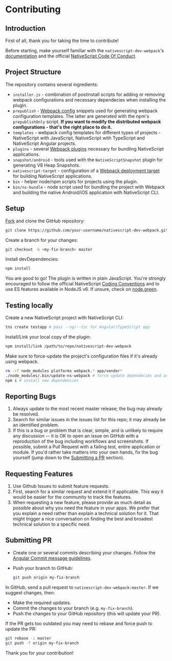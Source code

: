 Contributing
====================

## Introduction

First of all, thank you for taking the time to contribute!

Before starting, make yourself familiar with the `nativescript-dev-webpack`'s [documentation](http://docs.nativescript.org/best-practices/bundling-with-webpack) and the official [NativeScript Code Of Conduct]( https://github.com/NativeScript/codeofconduct).

## Project Structure

The repository contains several ingredients:
*   `installer.js` - combination of postinstall scripts for adding or removing webpack configurations and necessary dependecies when installing the plugin.
*    `prepublish` - [Webpack config](https://webpack.js.org/concepts/configuration/) snippets used for generating webpack configuration templates. The latter are generated with the npm's `prepublishOnly` script. **If you want to modify the distributed webpack configurations - that's the right place to do it.**
*   `templates` - webpack config templates for different types of projects - NativeScript with JavaScript, NativeScript with TypeScript and NativeScript Angular projects.
*   `plugins` - several [Webpack plugins](https://webpack.js.org/concepts/plugins/) necessary for bundling NativeScript applications.
*   `snapshot/android` - tools used with the `NativeScriptSnapshot` plugin for generating V8 Heap Snapshots.
*   `nativescript-target` - configuration of a [Webpack deployment target](https://webpack.js.org/concepts/targets/) for building NativeScript applications.
*   `bin` - helper node/npm scripts for projects using the plugin.
*   `bin/ns-bundle` - node script used for bundling the project with Webpack and building the native Android/iOS application with NativeScript CLI.   
## Setup
[Fork](https://help.github.com/articles/fork-a-repo/) and clone the GitHub repository:
```bash
git clone https://github.com/your-username/nativescript-dev-webpack.git
```

Create a branch for your changes:
```bash
git checkout -b <my-fix-branch> master
```

Install devDependencies:
```bash
npm install
```

You are good to go! The plugin is written in plain JavaScript. You're strongly encouraged to follow the official NativeScript [Coding Conventions](https://github.com/NativeScript/NativeScript/blob/master/CodingConvention.md) and to use ES features available in NodeJS v6. If unsure, check on [node.green](http://node.green/).

## Testing locally

Create a new NativeScript project with NativeScript CLI:
``` bash
tns create testapp # pass --ng/--tsc for Angular/TypeScript app
```

Install/Link your local copy of the plugin:
``` bash
npm install/link /path/to/repo/nativescript-dev-webpack
```

Make sure to force-update the project's configuration files if it's already using webpack.
``` bash
rm -rf node_modules platforms webpack.* app/vendor*
./node_modules/.bin/update-ns-webpack # force update dependecies and add the new configs
npm i # install new dependencies
```

## Reporting Bugs

1. Always update to the most recent master release; the bug may already be resolved.
2. Search for similar issues in the issues list for this repo; it may already be an identified problem.
3. If this is a bug or problem that is clear, simple, and is unlikely to require any discussion -- it is OK to open an issue on GitHub with a reproduction of the bug including workflows and screenshots. If possible, submit a Pull Request with a failing test, entire application or module. If you'd rather take matters into your own hands, fix the bug yourself (jump down to the [Submitting a PR](#pr) section).

## Requesting Features

1. Use Github Issues to submit feature requests.
2. First, search for a similar request and extend it if applicable. This way it would be easier for the community to track the features.
3. When requesting a new feature, please provide as much detail as possible about why you need the feature in your apps. We prefer that you explain a need rather than explain a technical solution for it. That might trigger a nice conversation on finding the best and broadest technical solution to a specific need.

## Submitting PR

* Create one or several commits describing your changes. Follow the [Angular Commit message guidelines](https://docs.google.com/document/d/1QrDFcIiPjSLDn3EL15IJygNPiHORgU1_OOAqWjiDU5Y/edit#heading=h.uyo6cb12dt6w).

*   Push your branch to GitHub:

    ```bash
    git push origin my-fix-branch
    ```

In GitHub, send a pull request to `nativescript-dev-webpack:master`. If we suggest changes, then:

*   Make the required updates.
*   Commit the changes to your branch (e.g. `my-fix-branch`).
*   Push the changes to your GitHub repository (this will update your PR).

If the PR gets too outdated you may need to rebase and force push to update the PR:

```bash
git rebase -i master
git push -f origin my-fix-branch
```

Thank you for your contribution!

